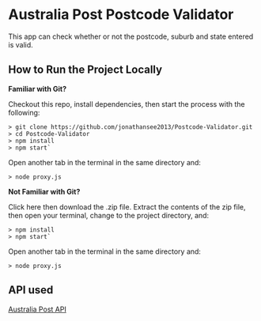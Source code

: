 # Australia Post Postcode Validator

This app can check whether or not the postcode, suburb and state entered is valid.

## How to Run the Project Locally

**Familiar with Git?**

Checkout this repo, install dependencies, then start the process with the following:

```
> git clone https://github.com/jonathansee2013/Postcode-Validator.git
> cd Postcode-Validator
> npm install
> npm start`
```

Open another tab in the terminal in the same directory and:

```
> node proxy.js
```

**Not Familiar with Git?**

Click here then download the .zip file. Extract the contents of the zip file, then open your terminal, change to the project directory, and:

```
> npm install
> npm start`
```

Open another tab in the terminal in the same directory and:

```
> node proxy.js
```

## API used

[Australia Post API](https://developers.auspost.com.au/apis/pac/reference/postcode-search)
